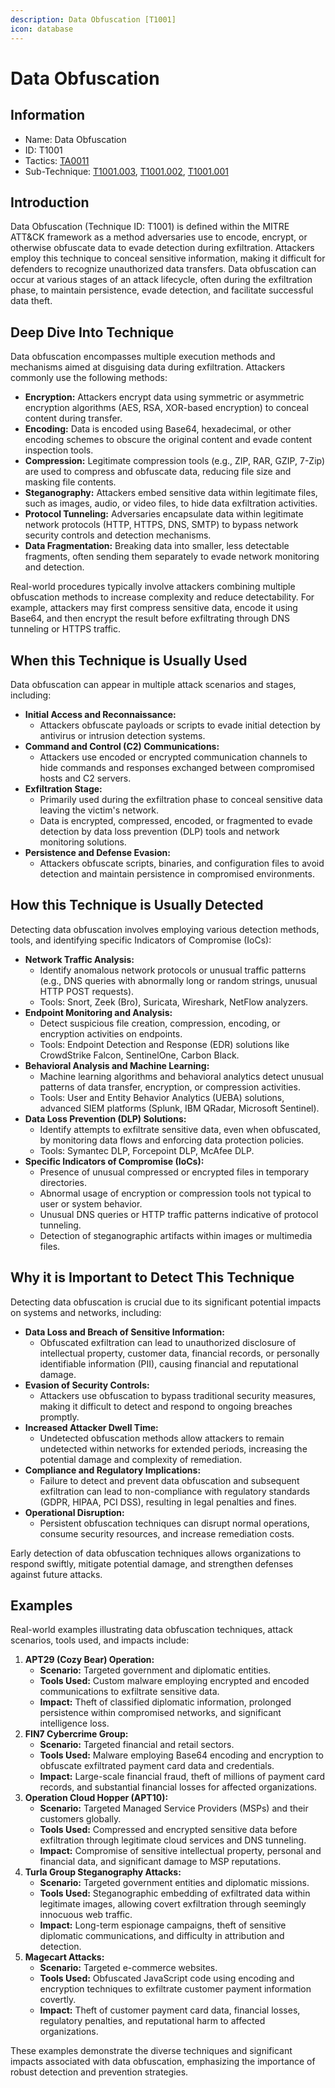 ```yaml
---
description: Data Obfuscation [T1001]
icon: database
---
```


# Data Obfuscation

## Information

* Name: Data Obfuscation
* ID: T1001
* Tactics: [TA0011](../)
* Sub-Technique: [T1001.003](t1001.003.md), [T1001.002](t1001.002.md), [T1001.001](t1001.001.md)

## Introduction

Data Obfuscation (Technique ID: T1001) is defined within the MITRE ATT\&CK framework as a method adversaries use to encode, encrypt, or otherwise obfuscate data to evade detection during exfiltration. Attackers employ this technique to conceal sensitive information, making it difficult for defenders to recognize unauthorized data transfers. Data obfuscation can occur at various stages of an attack lifecycle, often during the exfiltration phase, to maintain persistence, evade detection, and facilitate successful data theft.

## Deep Dive Into Technique

Data obfuscation encompasses multiple execution methods and mechanisms aimed at disguising data during exfiltration. Attackers commonly use the following methods:

* **Encryption:** Attackers encrypt data using symmetric or asymmetric encryption algorithms (AES, RSA, XOR-based encryption) to conceal content during transfer.
* **Encoding:** Data is encoded using Base64, hexadecimal, or other encoding schemes to obscure the original content and evade content inspection tools.
* **Compression:** Legitimate compression tools (e.g., ZIP, RAR, GZIP, 7-Zip) are used to compress and obfuscate data, reducing file size and masking file contents.
* **Steganography:** Attackers embed sensitive data within legitimate files, such as images, audio, or video files, to hide data exfiltration activities.
* **Protocol Tunneling:** Adversaries encapsulate data within legitimate network protocols (HTTP, HTTPS, DNS, SMTP) to bypass network security controls and detection mechanisms.
* **Data Fragmentation:** Breaking data into smaller, less detectable fragments, often sending them separately to evade network monitoring and detection.

Real-world procedures typically involve attackers combining multiple obfuscation methods to increase complexity and reduce detectability. For example, attackers may first compress sensitive data, encode it using Base64, and then encrypt the result before exfiltrating through DNS tunneling or HTTPS traffic.

## When this Technique is Usually Used

Data obfuscation can appear in multiple attack scenarios and stages, including:

* **Initial Access and Reconnaissance:**
  * Attackers obfuscate payloads or scripts to evade initial detection by antivirus or intrusion detection systems.
* **Command and Control (C2) Communications:**
  * Attackers use encoded or encrypted communication channels to hide commands and responses exchanged between compromised hosts and C2 servers.
* **Exfiltration Stage:**
  * Primarily used during the exfiltration phase to conceal sensitive data leaving the victim's network.
  * Data is encrypted, compressed, encoded, or fragmented to evade detection by data loss prevention (DLP) tools and network monitoring solutions.
* **Persistence and Defense Evasion:**
  * Attackers obfuscate scripts, binaries, and configuration files to avoid detection and maintain persistence in compromised environments.

## How this Technique is Usually Detected

Detecting data obfuscation involves employing various detection methods, tools, and identifying specific Indicators of Compromise (IoCs):

* **Network Traffic Analysis:**
  * Identify anomalous network protocols or unusual traffic patterns (e.g., DNS queries with abnormally long or random strings, unusual HTTP POST requests).
  * Tools: Snort, Zeek (Bro), Suricata, Wireshark, NetFlow analyzers.
* **Endpoint Monitoring and Analysis:**
  * Detect suspicious file creation, compression, encoding, or encryption activities on endpoints.
  * Tools: Endpoint Detection and Response (EDR) solutions like CrowdStrike Falcon, SentinelOne, Carbon Black.
* **Behavioral Analysis and Machine Learning:**
  * Machine learning algorithms and behavioral analytics detect unusual patterns of data transfer, encryption, or compression activities.
  * Tools: User and Entity Behavior Analytics (UEBA) solutions, advanced SIEM platforms (Splunk, IBM QRadar, Microsoft Sentinel).
* **Data Loss Prevention (DLP) Solutions:**
  * Identify attempts to exfiltrate sensitive data, even when obfuscated, by monitoring data flows and enforcing data protection policies.
  * Tools: Symantec DLP, Forcepoint DLP, McAfee DLP.
* **Specific Indicators of Compromise (IoCs):**
  * Presence of unusual compressed or encrypted files in temporary directories.
  * Abnormal usage of encryption or compression tools not typical to user or system behavior.
  * Unusual DNS queries or HTTP traffic patterns indicative of protocol tunneling.
  * Detection of steganographic artifacts within images or multimedia files.

## Why it is Important to Detect This Technique

Detecting data obfuscation is crucial due to its significant potential impacts on systems and networks, including:

* **Data Loss and Breach of Sensitive Information:**
  * Obfuscated exfiltration can lead to unauthorized disclosure of intellectual property, customer data, financial records, or personally identifiable information (PII), causing financial and reputational damage.
* **Evasion of Security Controls:**
  * Attackers use obfuscation to bypass traditional security measures, making it difficult to detect and respond to ongoing breaches promptly.
* **Increased Attacker Dwell Time:**
  * Undetected obfuscation methods allow attackers to remain undetected within networks for extended periods, increasing the potential damage and complexity of remediation.
* **Compliance and Regulatory Implications:**
  * Failure to detect and prevent data obfuscation and subsequent exfiltration can lead to non-compliance with regulatory standards (GDPR, HIPAA, PCI DSS), resulting in legal penalties and fines.
* **Operational Disruption:**
  * Persistent obfuscation techniques can disrupt normal operations, consume security resources, and increase remediation costs.

Early detection of data obfuscation techniques allows organizations to respond swiftly, mitigate potential damage, and strengthen defenses against future attacks.

## Examples

Real-world examples illustrating data obfuscation techniques, attack scenarios, tools used, and impacts include:

1. **APT29 (Cozy Bear) Operation:**
   * **Scenario:** Targeted government and diplomatic entities.
   * **Tools Used:** Custom malware employing encrypted and encoded communications to exfiltrate sensitive data.
   * **Impact:** Theft of classified diplomatic information, prolonged persistence within compromised networks, and significant intelligence loss.
2. **FIN7 Cybercrime Group:**
   * **Scenario:** Targeted financial and retail sectors.
   * **Tools Used:** Malware employing Base64 encoding and encryption to obfuscate exfiltrated payment card data and credentials.
   * **Impact:** Large-scale financial fraud, theft of millions of payment card records, and substantial financial losses for affected organizations.
3. **Operation Cloud Hopper (APT10):**
   * **Scenario:** Targeted Managed Service Providers (MSPs) and their customers globally.
   * **Tools Used:** Compressed and encrypted sensitive data before exfiltration through legitimate cloud services and DNS tunneling.
   * **Impact:** Compromise of sensitive intellectual property, personal and financial data, and significant damage to MSP reputations.
4. **Turla Group Steganography Attacks:**
   * **Scenario:** Targeted government entities and diplomatic missions.
   * **Tools Used:** Steganographic embedding of exfiltrated data within legitimate images, allowing covert exfiltration through seemingly innocuous web traffic.
   * **Impact:** Long-term espionage campaigns, theft of sensitive diplomatic communications, and difficulty in attribution and detection.
5. **Magecart Attacks:**
   * **Scenario:** Targeted e-commerce websites.
   * **Tools Used:** Obfuscated JavaScript code using encoding and encryption techniques to exfiltrate customer payment information covertly.
   * **Impact:** Theft of customer payment card data, financial losses, regulatory penalties, and reputational harm to affected organizations.

These examples demonstrate the diverse techniques and significant impacts associated with data obfuscation, emphasizing the importance of robust detection and prevention strategies.
